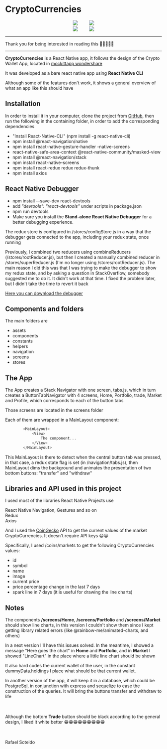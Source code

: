 # CryptoCurrencies

<p align="center">
  <img src="https://tinyimg.io/i/yoAvdAE.png">
  &nbsp;&nbsp;&nbsp;&nbsp;&nbsp;&nbsp;&nbsp;
  <img src="https://tinyimg.io/i/UBXkhAA.png">
  <br>
  <img src="https://tinyimg.io/i/6jnVRRX.png">
  &nbsp;&nbsp;&nbsp;&nbsp;&nbsp;&nbsp;&nbsp;
  <img src="https://tinyimg.io/i/Um9gH8b.png">
</p>

---
Thank you for being interested in reading this 🥰🥰🥰🥰🥰

---

**CryptoCurrencies** is a React Native app, it follows the design of the Crypto Wallet App, located in [mockittapp wondershare](https://mockittapp.wondershare.com/community/mtkk714ek03lp18?title=crypto-wallet-app)

It was developed as a bare react native app using **React Native CLI**

Although some of the features don't work, it shows a general overview of what an app like this should have

## Installation

In order to install it in your computer, clone the project from [GitHub](https://github.com/rafaelsoteldosilva/CryptoCurrencies), then run the following in the containing folder, in order to add the corresponding dependencies

- "Install React-Native-CLI" (npm install -g react-native-cli)  
- npm install @react-navigation/native  
- npm install react-native-gesture-handler -native-screens  
- react-native-safe-area-context @react-native-community/masked-view  
- npm install @react-navigation/stack  
- npm install react-native-screens  
- npm install react-redux redux redux-thunk  
- npm install axios  

## React Native Debugger

- npm install --save-dev react-devtools  
- add *"devtools": "react-devtools"* under scripts in package.json  
- npm run devtools  
- Make sure you install the **Stand-alone React Native Debugger** for a better debugging experience.

The redux store is configured in /stores/configStore.js in a way that the debugger gets connected to the app, including your redux state, once running

Previously, I combined two reducers using combineReducers (/stores/rootReducer.js), but then I created a manually combined reducer in /stores/superReducer.js (I'm no longer using /stores/rootReducer.js). The main reason I did this was that I was trying to make the debugger to show my redux state, and by asking a question in StackOverflow, somebody suggested me to do it. It didn't work at that time. I fixed the problem later, but I didn't take the time to revert it back

[Here you can download the debugger](https://github.com/jhen0409/react-native-debugger/releases)

## Components and folders

The main folders are

* assets
* components
* constants
* helpers
* navigation
* screens
* stores

## The App

The App creates a Stack Navigator with one screen, tabs.js, which in turn creates a ButtonTabNavigator with 4 screens, Home, Portfolio, trade, Market and Profile, which corresponds to each of the button tabs

Those screens are located in the screens folder

Each of them are wrapped in a MainLayout component:

```js
        <MainLayout>
            <View>
                The component...
            </View>
        </MainLayout>
```

This MainLayout is there to detect when the central button tab was pressed, in that case, a redux state flag is set (in /navigation/tabs.js), then MainLayout dims the background and animates the presentation of two bottom buttons: "transfer" and "withdraw"

## Libraries and API used in this project

I used most of the libraries React Native Projects use

React Native Navigation, Gestures and so on  
Redux  
Axios  

And I used the [CoinGecko](https://www.coingecko.com/en/api) API to get the current values of the market CryptoCurrencies. It doesn't require API keys 😀😀

Specifically, I used /coins/markets to get the following CryptoCurrencies values:

- id  
- symbol  
- name  
- image  
- current price  
- price percentage change in the last 7 days  
- spark line in 7 days (it is useful for drawing the line charts)

## Notes

The components **/screens/Home**, **/screens/Portfolio** and **/screens/Market** should show line charts, in this version I couldn't show them since I kept getting library related errors (like @rainbow-me/animated-charts, and others)

In a next version I'll have this issues solved. In the meantime, I showed a message "Here goes the chart" in **Home** and **Portfolio**, and in **Market** I showed "LineChart" in the place where a little line chart should be shown

It also hard codes the current wallet of the user, in the constant dummyData.holdings I place what should be that current wallet.

In another version of the app, it will keep it in a database, which could be PostgreSql, in conjunction with express and sequelize to ease the construction of the queries. It will bring the buttons transfer and withdraw to life
<br />
<br />
<br />

Although the bottom **Trade** button should be black according to the general design, I liked it white better 😁😁😁😁😁😁😁😁😁
<br />
<br />
<br />

Rafael Soteldo  
